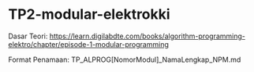 # TP2-modular-elektrokki
Dasar Teori: https://learn.digilabdte.com/books/algorithm-programming-elektro/chapter/episode-1-modular-programming

Format Penamaan: TP_ALPROG[NomorModul]_NamaLengkap_NPM.md
